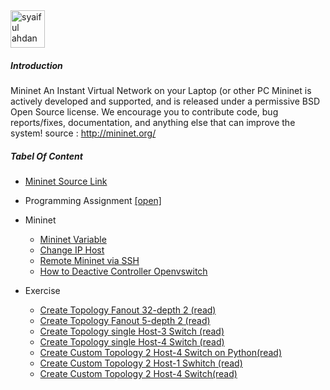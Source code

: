 <img src="https://github.com/syaifulahdan/mininet/blob/master/image/12647297_10206126871636832_6324690566074168245_n.jpg" width="55px" height="60px" alt="syaiful ahdan" />


##### Introduction

Mininet An Instant Virtual Network on your Laptop (or other PC
Mininet is actively developed and supported, and is released under a permissive BSD Open Source license. We encourage you to contribute code, bug reports/fixes, documentation, and anything else that can improve the system! source : http://mininet.org/

##### Tabel Of Content

-  [Mininet Source Link]( https://github.com/syaifulahdan/mininet/blob/master/mininet/source-link.md)
-  Programming Assignment [[open]](https://github.com/syaifulahdan/mininet/tree/master/Assignment-SDN)
-  Mininet
   -  [Mininet Variable](https://github.com/syaifulahdan/mininet/blob/master/mininet/read-mininet-varible.md)
   -  [Change IP Host](https://github.com/syaifulahdan/mininet/blob/master/mininet/mininet-change_ip_host.md)
   -  [Remote Mininet via SSH](https://github.com/syaifulahdan/mininet/blob/master/mininet/mininet-remote-via%20ssh.md)
   -  [How to Deactive Controller Openvswitch](https://github.com/syaifulahdan/mininet/blob/master/mininet/mininet-deactivate_openvswitch_controller.md)
-  Exercise
   
   -  [Create Topology Fanout 32-depth 2 (read)](https://github.com/syaifulahdan/mininet/blob/master/mininet/mininet-create-fanout32-depth2.md)
   -  [Create Topology Fanout 5-depth 2 (read)](https://github.com/syaifulahdan/mininet/blob/master/mininet/mininet-create-topo-tree-fanout5-dept2.md)
   -  [Create Topology single Host-3  Switch (read)](https://github.com/syaifulahdan/mininet/blob/master/mininet/mininet-create_single_switch.md)
   -  [Create Topology single Host-4  Switch (read)](https://github.com/syaifulahdan/mininet/blob/master/mininet/mininet-create_single_topology-h4_s1.md)
   -  [Create Custom Topology 2 Host-4 Switch on Python(read)](https://github.com/syaifulahdan/mininet/blob/master/mininet-custop.md)
   -  [Create Custom Topology 2 Host-1 Swhitch (read)](https://github.com/syaifulahdan/mininet/blob/master/mininet/mininet-create-custop-2h-1s.md)
   -  [Create Custom Topology 2 Host-4  Switch(read)](https://github.com/syaifulahdan/mininet/blob/master/mininet/mininet-create-custop-4s-2h.md)
